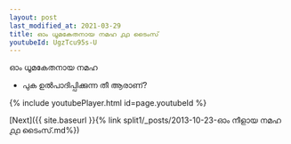 ```yaml
---
layout: post
last_modified_at: 2021-03-29
title: ഓം ധൂമകേതനായ നമഹ ൧൧ ടൈംസ്
youtubeId: UgzTcu95s-U
---
```

 
 
 ഓം ധൂമകേതനായ നമഹ 
 
 -  പുക ഉൽപാദിപ്പിക്കുന്ന തീ ആരാണ്? 
 
  
 
  
 
 
 
 
 
 


{% include youtubePlayer.html id=page.youtubeId %}
 
[Next]({{ site.baseurl }}{% link  split1/_posts/2013-10-23-ഓം നീളായ നമഹ ൧൧ ടൈംസ്.md%})
 
